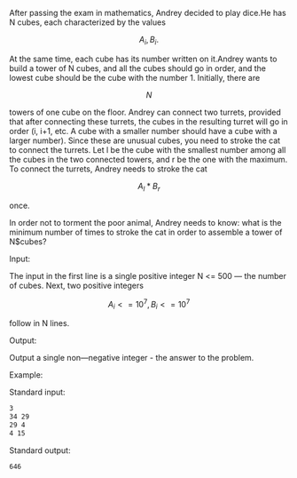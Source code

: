 ﻿After passing the exam in mathematics, Andrey decided to play dice.He has N cubes, each characterized by the values 
 
$$ 
A_i, B_i.
$$

At the same time, each cube has its number written on it.Andrey wants to build a tower of N cubes, and all the cubes should go in order,
and the lowest cube should be the cube with the number 1. Initially, there are 

$$
N
$$ 

towers of one cube on the floor. Andrey can connect two turrets,
provided that after connecting these turrets, the cubes in the resulting turret will go in order (i, i+1, etc.
A cube with a smaller number should have a cube with a larger number). Since these are unusual cubes, you need to stroke the cat to connect the turrets.
Let l be the cube with the smallest number among all the cubes in the two connected towers, and r be the one with the maximum.
To connect the turrets, Andrey needs to stroke the cat 

$$
A_l * B_r
$$

once.

In order not to torment the poor animal, Andrey needs to know: what is the minimum number of times to stroke the cat in order to assemble a tower of N$cubes?

Input:

The input in the first line is a single positive integer N <= 500 — the number of cubes. Next, two positive integers 

$$
A_i <= 10^7, B_i <= 10^7
$$

follow in N lines.

Output: 

Output a single non—negative integer - the answer to the problem.

Example:

Standard input:

```bash
3
34 29
29 4
4 15
```

Standard output:

```bash
646
```
